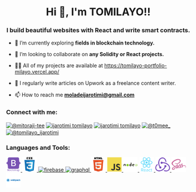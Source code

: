 <h1 align="center">Hi 👋, I'm TOMILAYO!!</h1>
<h3 align="center">I build beautiful websites with React and write smart contracts.</h3>

<!-- <p align="left"> <img src="https://komarev.com/ghpvc/?username=milayo&label=Profile%20views&color=0e75b6&style=flat" alt="milayo" /> </p>

<p align="left"> <a href="https://github.com/ryo-ma/github-profile-trophy"><img src="https://github-profile-trophy.vercel.app/?username=milayo" alt="milayo" /></a> </p> -->

- 🌱 I’m currently exploring **fields in blockchain technology.**

- 👯 I’m looking to collaborate on **any Solidity or React projects.**

- 👨‍💻 All of my projects are available at [https://tomilayo-portfolio-milayo.vercel.app/ ](.)

- 📝 I regularly write articles on Upwork as a freelance content writer. 

- 📫 How to reach me **moladeijarotimi@gmail.com**

<h3 align="left">Connect with me:</h3>
<p align="left">
<a href="https://twitter.com/Mitoraji-tee" target="blank"><img align="center" src="https://raw.githubusercontent.com/rahuldkjain/github-profile-readme-generator/master/src/images/icons/Social/twitter.svg" alt="@mitoraji-tee" height="30" width="40" /></a>
<a href="https://www.linkedin.com/in/ijarotimi-tomilayo-219530154/" target="blank"><img align="center" src="https://raw.githubusercontent.com/rahuldkjain/github-profile-readme-generator/master/src/images/icons/Social/linked-in-alt.svg" alt="ijarotimi tomilayo" height="30" width="40" /></a>
<a href="https://fb.com/ijarotimi tomilayo" target="blank"><img align="center" src="https://raw.githubusercontent.com/rahuldkjain/github-profile-readme-generator/master/src/images/icons/Social/facebook.svg" alt="ijarotimi tomilayo" height="30" width="40" /></a>
<a href="https://instagram.com/t0mee_" target="blank"><img align="center" src="https://raw.githubusercontent.com/rahuldkjain/github-profile-readme-generator/master/src/images/icons/Social/instagram.svg" alt="@t0mee_" height="30" width="40" /></a>
<a href="https://medium.com/@tomilayo_ijarotimi" target="blank"><img align="center" src="https://raw.githubusercontent.com/rahuldkjain/github-profile-readme-generator/master/src/images/icons/Social/medium.svg" alt="@tomilayo_ijarotimi" height="30" width="40" /></a>
</p>

<h3 align="left">Languages and Tools:</h3>
<p align="left"> <a href="https://getbootstrap.com" target="_blank" rel="noreferrer"> <img src="https://raw.githubusercontent.com/devicons/devicon/master/icons/bootstrap/bootstrap-plain-wordmark.svg" alt="bootstrap" width="40" height="40"/> </a> <a href="https://www.w3schools.com/css/" target="_blank" rel="noreferrer"> <img src="https://raw.githubusercontent.com/devicons/devicon/master/icons/css3/css3-original-wordmark.svg" alt="css3" width="40" height="40"/> </a> <a href="https://firebase.google.com/" target="_blank" rel="noreferrer"> <img src="https://www.vectorlogo.zone/logos/firebase/firebase-icon.svg" alt="firebase" width="40" height="40"/> </a> <a href="https://graphql.org" target="_blank" rel="noreferrer"> <img src="https://www.vectorlogo.zone/logos/graphql/graphql-icon.svg" alt="graphql" width="40" height="40"/> </a> <a href="https://www.w3.org/html/" target="_blank" rel="noreferrer"> <img src="https://raw.githubusercontent.com/devicons/devicon/master/icons/html5/html5-original-wordmark.svg" alt="html5" width="40" height="40"/> </a> <a href="https://developer.mozilla.org/en-US/docs/Web/JavaScript" target="_blank" rel="noreferrer"> <img src="https://raw.githubusercontent.com/devicons/devicon/master/icons/javascript/javascript-original.svg" alt="javascript" width="40" height="40"/> </a> <a href="https://nodejs.org" target="_blank" rel="noreferrer"> <img src="https://raw.githubusercontent.com/devicons/devicon/master/icons/nodejs/nodejs-original-wordmark.svg" alt="nodejs" width="40" height="40"/> </a> <a href="https://reactjs.org/" target="_blank" rel="noreferrer"> <img src="https://raw.githubusercontent.com/devicons/devicon/master/icons/react/react-original-wordmark.svg" alt="react" width="40" height="40"/> </a> <a href="https://redux.js.org" target="_blank" rel="noreferrer"> <img src="https://raw.githubusercontent.com/devicons/devicon/master/icons/redux/redux-original.svg" alt="redux" width="40" height="40"/> </a> <a href="https://sass-lang.com" target="_blank" rel="noreferrer"> <img src="https://raw.githubusercontent.com/devicons/devicon/master/icons/sass/sass-original.svg" alt="sass" width="40" height="40"/> </a> <a href="https://webpack.js.org" target="_blank" rel="noreferrer"> <img src="https://raw.githubusercontent.com/devicons/devicon/d00d0969292a6569d45b06d3f350f463a0107b0d/icons/webpack/webpack-original-wordmark.svg" alt="webpack" width="40" height="40"/> </a> </p>

<!-- <p><img align="left" src="https://github-readme-stats.vercel.app/api/top-langs?username=milayo&show_icons=true&locale=en&layout=compact" alt="milayo" /></p>

<p>&nbsp;<img align="center" src="https://github-readme-stats.vercel.app/api?username=milayo&show_icons=true&locale=en" alt="milayo" /></p>

<p><img align="center" src="https://github-readme-streak-stats.herokuapp.com/?user=milayo&" alt="milayo" /></p> -->
